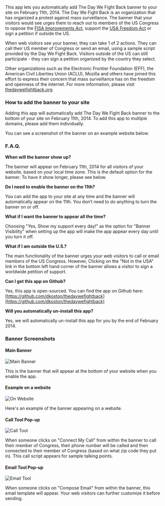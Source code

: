 This app lets you automatically add The Day We Fight Back banner to your site on February 11th, 2014. The Day We Fight Back is an organization that has organized a protest against mass surveillance. The banner that your visitors would see urges them to reach out to members of the US Congress to oppose the [FISA Improvements Act](https://www.aclu.org/blog/national-security-technology-and-liberty/sen-dianne-feinsteins-nsa-reforms-bad-privacy-bad), support the [USA Freedom Act](https://www.aclu.org/blog/national-security/usa-freedom-act-real-spying-reform) or sign a petition if outside the US.

When web visitors see your banner, they can take 1 of 2 actions. They can call their US member of Congress or send an email, using a sample script provided by the Day We Fight Back. Visitors outside of the US can still participate - they can sign a petition organized by the country they select.

Other organizations such as the Electronic Frontier Foundation (EFF), the American Civil Liberties Union (ACLU), Mozilla and others have joined this effort to express their concern that mass surveillance has on the freedom and openness of the internet. For more information, please visit [thedaywefightback.org](https://thedaywefightback.org). 


### How to add the banner to your site

Adding this app will automatically add The Day We Fight Back banner to the bottom of your site on February 11th, 2014. To add this app to multiple domains, please add them individually.

You can see a screenshot of the banner on an example website below.


### F.A.Q.

**When will the banner show up?**

The banner will appear on February 11th, 2014 for all visitors of your website, based on your local time zone. This is the default option for the banner. To have it show longer, please see below.

**Do I need to enable the banner on the 11th?**

You can add the app to your site at any time and the banner will automatically appear on the 11th.  You don’t need to do anything to turn the banner on or off.

**What if I want the banner to appear all the time?**

Choosing "Yes, Show my support every day!" as the option for "Banner Visibility" when setting up the app will make the app appear every day until you turn it off.

**What if I am outside the U.S.?**

The main functionality of the banner urges your web visitors to call or email members of the US Congress. However, Clicking on the "Not in the USA" link in the bottom left hand corner of the banner allows a visitor to sign a worldwide petition of support.

**Can I get this app on Github?**

Yes, this app is open-sourced.  You can find the app on Github here: [https://github.com/dkoston/thedaywefightback](https://github.com/dkoston/thedaywefightback)

**Will you automatically un-install this app?**

Yes, we will automatically un-install this app for you by the end of February 2014.


### Banner Screenshots

#### Main Banner

![Main Banner](/images/apps/the_day_we_fight_back/tdwfb-banner.png "Main Banner")

This is the banner that will appear at the bottom of your website when you enable the app.

#### Example on a website

![On Website](/images/apps/the_day_we_fight_back/on-website.png "On a website")

Here's an example of the banner appearing on a website.

#### Call Tool Pop-up

![Call Tool](/images/apps/the_day_we_fight_back/call-tool.png "Call Tool Pop-up")

When someone clicks on "Connect My Call" from within the banner to call their member of Congress, their phone number will be called and then connected to their member of Congress (based on what zip code they put in).  This call script appears for sample talking points.

#### Email Tool Pop-up

![Email Tool](/images/apps/the_day_we_fight_back/email-tool.png "Email Tool Pop-up")

When someone clicks on "Compose Email" from within the banner, this email template will appear.  Your web visitors can further customize it before sending.